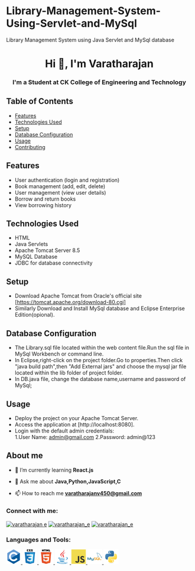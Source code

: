 # Library-Management-System-Using-Servlet-and-MySql
Library Management System using Java Servlet and MySql database

<h1 align="center">Hi 👋, I'm Varatharajan</h1>
<h3 align="center">I'm a Student at CK College of Engineering and Technology</h3>

## Table of Contents

- [Features](#features)
- [Technologies Used](#technologies-used)
- [Setup](#setup)
- [Database Configuration](#database-configuration)
- [Usage](#usage)
- [Contributing](#contributing)

## Features

- User authentication (login and registration)
- Book management (add, edit, delete)
- User management (view user details)
- Borrow and return books
- View borrowing history

## Technologies Used

- HTML
- Java Servlets
- Apache Tomcat Server 8.5
- MySQL Database
- JDBC for database connectivity

## Setup
 - Download  Apache Tomcat from Oracle's official site [https://tomcat.apache.org/download-80.cgi]
 - Similarly Download and Install MySql database and Eclipse Enterprise Edition(opional).

## Database Configuration
 - The Library.sql file located within the web content file.Run the sql file in MySql Workbench or command line.
 - In Eclipse,right-click on the project folder.Go to properties.Then click "java build path",then "Add External jars" and choose the mysql jar file located within the lib folder of project folder.
 - In DB.java file, change the database name,username and password of MySql;

## Usage
 - Deploy the project on your Apache Tomcat Server.
 - Access the application at [http://localhost:8080].
 - Login with the default admin credentials:<br>
   1.User Name: admin@gmail.com
   2.Password: admin@123

## About me

- 🌱 I’m currently learning **React.js**

- 💬 Ask me about **Java,Python,JavaScript,C**

- 📫 How to reach me **varatharajanv450@gmail.com**

<h3 align="left">Connect with me:</h3>
<p align="left">
<a href="https://linkedin.com/in/varatharajan e" target="blank"><img align="center" src="https://raw.githubusercontent.com/rahuldkjain/github-profile-readme-generator/master/src/images/icons/Social/linked-in-alt.svg" alt="varatharajan e" height="30" width="40" /></a>
<a href="https://www.hackerrank.com/varatharajan_e" target="blank"><img align="center" src="https://raw.githubusercontent.com/rahuldkjain/github-profile-readme-generator/master/src/images/icons/Social/hackerrank.svg" alt="varatharajan_e" height="30" width="40" /></a>
<a href="https://auth.geeksforgeeks.org/user/varatharajan_e" target="blank"><img align="center" src="https://raw.githubusercontent.com/rahuldkjain/github-profile-readme-generator/master/src/images/icons/Social/geeks-for-geeks.svg" alt="varatharajan_e" height="30" width="40" /></a>
</p>

<h3 align="left">Languages and Tools:</h3>
<p align="left"> <a href="https://www.cprogramming.com/" target="_blank" rel="noreferrer"> <img src="https://raw.githubusercontent.com/devicons/devicon/master/icons/c/c-original.svg" alt="c" width="40" height="40"/> </a> <a href="https://www.w3schools.com/css/" target="_blank" rel="noreferrer"> <img src="https://raw.githubusercontent.com/devicons/devicon/master/icons/css3/css3-original-wordmark.svg" alt="css3" width="40" height="40"/> </a> <a href="https://www.w3.org/html/" target="_blank" rel="noreferrer"> <img src="https://raw.githubusercontent.com/devicons/devicon/master/icons/html5/html5-original-wordmark.svg" alt="html5" width="40" height="40"/> </a> <a href="https://www.java.com" target="_blank" rel="noreferrer"> <img src="https://raw.githubusercontent.com/devicons/devicon/master/icons/java/java-original.svg" alt="java" width="40" height="40"/> </a> <a href="https://developer.mozilla.org/en-US/docs/Web/JavaScript" target="_blank" rel="noreferrer"> <img src="https://raw.githubusercontent.com/devicons/devicon/master/icons/javascript/javascript-original.svg" alt="javascript" width="40" height="40"/> </a> <a href="https://www.mysql.com/" target="_blank" rel="noreferrer"> <img src="https://raw.githubusercontent.com/devicons/devicon/master/icons/mysql/mysql-original-wordmark.svg" alt="mysql" width="40" height="40"/> </a> <a href="https://www.python.org" target="_blank" rel="noreferrer"> <img src="https://raw.githubusercontent.com/devicons/devicon/master/icons/python/python-original.svg" alt="python" width="40" height="40"/> </a> </p>
